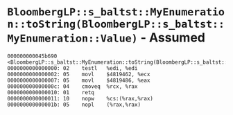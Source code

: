# `BloombergLP::s_baltst::MyEnumeration::toString(BloombergLP::s_baltst::MyEnumeration::Value)` - Assumed

```x86asm
000000000045b690 <BloombergLP::s_baltst::MyEnumeration::toString(BloombergLP::s_baltst::MyEnumeration::Value)>:
0000000000000000: 02	testl	%edi, %edi
0000000000000002: 05	movl	$4819462, %ecx
0000000000000007: 05	movl	$4819486, %eax
000000000000000c: 04	cmoveq	%rcx, %rax
0000000000000010: 01	retq	
0000000000000011: 10	nopw	%cs:(%rax,%rax)
000000000000001b: 05	nopl	(%rax,%rax)
```
